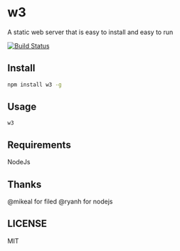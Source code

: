 # w3

A static web server that is easy to install and easy to run

[![Build Status](https://secure.travis-ci.org/twilson63/w3.png)](http://travis-ci.org/twilson63/w3)

## Install

``` sh
npm install w3 -g
``` 

## Usage

```
w3
```

## Requirements

NodeJs

## Thanks

@mikeal for filed 
@ryanh for nodejs

## LICENSE

MIT
